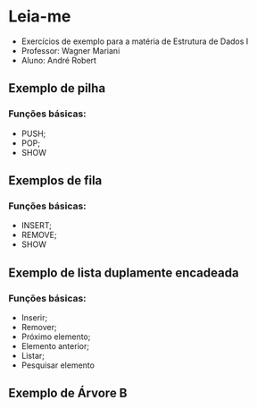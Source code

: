 # Leia-me

* Exercícios de exemplo para a matéria de Estrutura de Dados I
* Professor: Wagner Mariani
* Aluno: André Robert

## Exemplo de pilha

### Funções básicas:
* PUSH;
* POP;
* SHOW

## Exemplos de fila

### Funções básicas:

* INSERT;
* REMOVE;
* SHOW


## Exemplo de lista duplamente encadeada
### Funções básicas:
* Inserir;
* Remover;
* Próximo elemento;
* Elemento anterior;
* Listar;
* Pesquisar elemento

## Exemplo de Árvore B
